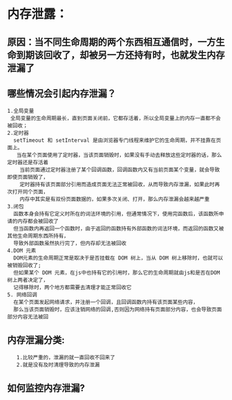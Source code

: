 # 内存泄露：
  ## 原因：当不同生命周期的两个东西相互通信时，一方生命到期该回收了，却被另一方还持有时，也就发生内存泄漏了
  ## 哪些情况会引起内存泄漏？
    1.全局变量
     全局变量的生命周期最长，直到页面关闭前，它都存活着，所以全局变量上的内存一直都不会被回收；
    2.定时器
      setTimeout 和 setInterval 是由浏览器专门线程来维护它的生命周期，并不挂靠在页面上。
       当在某个页面使用了定时器，当该页面销毁时，如果没有手动去释放这些定时器的话，那么定时器还是存活着
        当前页面通过定时器注册了某个回调函数，回调函数内又有当前页面某个变量，就会导致即使页面销毁了，
        定时器持有该页面部分引用而造成页面无法正常被回收，从而导致内存泄漏，如果此时再次打开同个页面，
        内存中其实是有双份页面数据的，如果多次关闭、打开，那么内存泄漏会越来越严重
    3.闭包
      函数本身会持有它定义时所在的词法环境的引用，但通常情况下，使用完函数后，该函数所申请的内存都会被回收了        
      但当函数内再返回一个函数时，由于返回的函数持有外部函数的词法环境，而返回的函数又被其他生命周期东西所持有，
      导致外部函数虽然执行完了，但内存却无法被回收
    4.DOM 元素
      DOM元素的生命周期正常是取决于是否挂载在 DOM 树上，当从 DOM 树上移除时，也就可以被销毁回收了;
      但如果某个 DOM 元素，在js中也持有它的引用时，那么它的生命周期就由js和是否在DOM 树上两者决定了，
      记得移除时，两个地方都需要去清理才能正常回收它
    5. 网络回调
      在某个页面发起网络请求，并注册一个回调，且回调函数内持有该页面某些内容，
      那么当该页面销毁时，应该注销网络的回调,否则因为网络持有页面部分内容，也会导致页面部分内容无法被回 
  ## 内存泄漏分类:
       1.比较严重的，泄漏的就一直回收不回来了
       2.就是没有及时清理导致的内存泄漏
  ## 如何监控内存泄漏?
   
